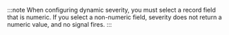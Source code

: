 :::note
When configuring dynamic severity, you must select a record field that is numeric. If you select a non-numeric field, severity does not return a numeric value, and no signal fires.
:::